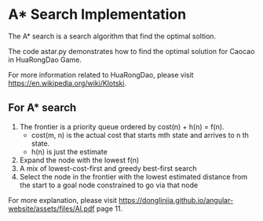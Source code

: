 # A* Search Implementation

The A* search is a search algorithm that find the optimal soltion.

The code astar.py demonstrates how to find the optimal solution for Caocao in HuaRongDao Game.

For more information related to HuaRongDao, please visit https://en.wikipedia.org/wiki/Klotski.

## For A* search
	
1. The frontier is a priority queue ordered by cost(n) + h(n) = f(n).
   * cost(m, n) is the actual cost that starts mth state and arrives to n
th state.
   * h(n) is just the estimate
2. Expand the node with the lowest f(n)
3. A mix of lowest-cost-first and greedy best-first search
4. Select the node in the frontier with the lowest estimated distance from the start to a
goal node constrained to go via that node

For more explanation, please visit https://donglinjia.github.io/angular-website/assets/files/AI.pdf page 11.
